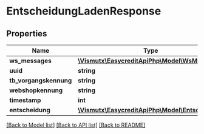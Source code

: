 # EntscheidungLadenResponse

## Properties
Name | Type | Description | Notes
------------ | ------------- | ------------- | -------------
**ws_messages** | [**\Vismutx\EasycreditApiPhp\Model\WsMessages**](WsMessages.md) |  | [optional] 
**uuid** | **string** |  | [optional] 
**tb_vorgangskennung** | **string** |  | [optional] 
**webshopkennung** | **string** |  | [optional] 
**timestamp** | **int** |  | [optional] 
**entscheidung** | [**\Vismutx\EasycreditApiPhp\Model\Entscheidung**](Entscheidung.md) |  | [optional] 

[[Back to Model list]](../README.md#documentation-for-models) [[Back to API list]](../README.md#documentation-for-api-endpoints) [[Back to README]](../README.md)



